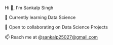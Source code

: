 Hi 👋, I'm Sankalp Singh

🌱 Currently learning Data Science

👯 Open to collaborating on Data Science Projects

📫 Reach me at @sankalp25027@gmail.com

<!---
sankalp250/sankalp250 is a ✨ special ✨ repository because its `README.md` (this file) appears on your GitHub profile.
You can click the Preview link to take a look at your changes.
--->
